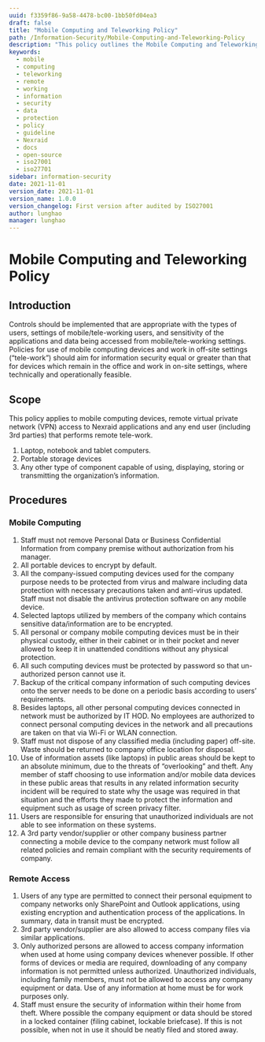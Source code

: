 ```yaml
---
uuid: f3359f86-9a58-4478-bc00-1bb50fd04ea3
draft: false
title: "Mobile Computing and Teleworking Policy"
path: /Information-Security/Mobile-Computing-and-Teleworking-Policy
description: "This policy outlines the Mobile Computing and Teleworking Policy for Nexraid's information system."
keywords: 
  - mobile
  - computing
  - teleworking
  - remote
  - working
  - information
  - security
  - data
  - protection
  - policy
  - guideline
  - Nexraid
  - docs
  - open-source
  - iso27001
  - iso27701
sidebar: information-security
date: 2021-11-01
version_date: 2021-11-01
version_name: 1.0.0
version_changelog: First version after audited by ISO27001
author: lunghao
manager: lunghao
---
```



# Mobile Computing and Teleworking Policy

## Introduction
Controls should be implemented that are appropriate with the types of users, settings of mobile/tele-working users, and sensitivity of the applications and data being accessed from mobile/tele-working settings. Policies for use of mobile computing devices and work in off-site settings (“tele-work”) should aim for information security equal or greater than that for devices which remain in the office and work in on-site settings, where technically and operationally feasible. 

## Scope
This policy applies to mobile computing devices, remote virtual private network (VPN) access to Nexraid applications and any end user (including 3rd parties) that performs remote tele-work.
   1. Laptop, notebook and tablet computers.
   2. Portable storage devices 
   3. Any other type of component capable of using, displaying, storing or transmitting the organization’s information.

## Procedures

### Mobile Computing
1. Staff must not remove Personal Data or Business Confidential Information from company premise without authorization from his manager.
2. All portable devices to encrypt by default. 
3. All the company-issued computing devices used for the company purpose needs to be protected from virus and malware including data protection with necessary precautions taken and anti-virus updated. Staff must not disable the antivirus protection software on any mobile device.
4. Selected laptops utilized by members of the company which contains sensitive data/information are to be encrypted.
5. All personal or company mobile computing devices must be in their physical custody, either in their cabinet or in their pocket and never allowed to keep it in unattended conditions without any physical protection.
6. All such computing devices must be protected by password so that un-authorized person cannot use it.
7. Backup of the critical company information of such computing devices onto the server needs to be done on a periodic basis according to users’ requirements.
8. Besides laptops, all other personal computing devices connected in network must be authorized by IT HOD. No employees are authorized to connect personal computing devices in the network and all precautions are taken on that via Wi-Fi or WLAN connection.
9. Staff must not dispose of any classified media (including paper) off-site. Waste should be returned to company office location for disposal.
10. Use of information assets (like laptops) in public areas should be kept to an absolute minimum, due to the threats of “overlooking” and theft. Any member of staff choosing to use information and/or mobile data devices in these public areas that results in any related information security incident will be required to state why the usage was required in that situation and the efforts they made to protect the information and equipment such as usage of screen privacy filter.
11. Users are responsible for ensuring that unauthorized individuals are not able to see information on these systems.
12. A 3rd party vendor/supplier or other company business partner connecting a mobile device to the company network must follow all related policies and remain compliant with the security requirements of company.

### Remote Access
1. Users of any type are permitted to connect their personal equipment to company networks only SharePoint and Outlook applications, using existing encryption and authentication process of the applications. In summary, data in transit must be encrypted.
2. 3rd party vendor/supplier are also allowed to access company files via similar applications.
3. Only authorized persons are allowed to access company information when used at home using company devices whenever possible. If other forms of devices or media are required, downloading of any company information is not permitted unless authorized. Unauthorized individuals, including family members, must not be allowed to access any company equipment or data. Use of any information at home must be for work purposes only.
4. Staff must ensure the security of information within their home from theft. Where possible the company equipment or data should be stored in a locked container (filing cabinet, lockable briefcase). If this is not possible, when not in use it should be neatly filed and stored away.
